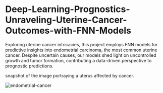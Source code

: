 # Deep-Learning-Prognostics-Unraveling-Uterine-Cancer-Outcomes-with-FNN-Models
Exploring uterine cancer intricacies, this  project employs FNN models for predictive insights into endometrial carcinoma, the most common uterine cancer. Despite uncertain causes, our models shed light on uncontrolled growth and tumor formation, contributing a data-driven perspective to prognostic predictions.

snapshot of the image portraying a uterus affected by cancer.

![endometrial-cancer](https://github.com/Pavankumarshridhar31/Pavankumarshridhar31-Deep-Learning-Prognostics-Unraveling-Uterine-Cancer-Outcomes-with-FNN-Models/assets/154114014/d6bfdad7-7aba-44e6-bae0-de8c5a3f9765)

